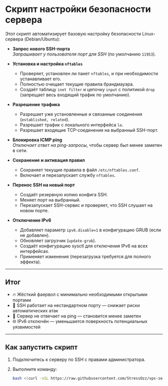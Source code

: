 # Скрипт настройки безопасности сервера

Этот скрипт автоматизирует базовую настройку безопасности Linux-сервера (Debian/Ubuntu):

- **Запрос нового SSH-порта**  
  *Запрашивает у пользователя порт для SSH* (по умолчанию `11953`).

- **Установка и настройка `nftables`**  
  - Проверяет, установлен ли пакет `nftables`, и при необходимости устанавливает его.  
  - Полностью очищает текущие правила брандмауэра.  
  - Создаёт таблицу `inet filter` и цепочку `input` с политикой `drop` (запрещает весь входящий трафик по умолчанию).

- **Разрешение трафика**  
  - Разрешает уже установленные и связанные соединения (`established, related`).  
  - Разрешает трафик с локального интерфейса `lo`.  
  - Разрешает входящие TCP-соединения на выбранный SSH-порт.

- **Блокировка ICMP ping**  
  *Отключает ответ на ping-запросы*, чтобы сервер был менее заметен в сети.

- **Сохранение и активация правил**  
  - Сохраняет текущие правила в файл `/etc/nftables.conf`.  
  - Включает и перезапускает службу `nftables`.

- **Перенос SSH на новый порт**  
  - Создаёт резервную копию конфига SSH.  
  - Меняет порт на выбранный.  
  - Перезапускает SSH-сервис и проверяет, что SSH слушает на новом порте.

- **Отключение IPv6**  
  - Добавляет параметр `ipv6.disable=1` в конфигурацию GRUB (если не добавлен).  
  - Обновляет загрузчик (`update-grub`).  
  - Создаёт конфигурацию sysctl для отключения IPv6 на всех интерфейсах.  
  - Применяет изменения (перезагрузка требуется для полного эффекта).

---

## Итог

- 🔥 Жёсткий фаервол с минимально необходимыми открытыми портами  
- 🔐 SSH работает на нестандартном порту — снижает риски автоматических атак  
- 👻 Сервер не отвечает на ping — становится менее заметен  
- 🌐 IPv6 отключён — уменьшается поверхность потенциальных уязвимостей

---

## Как запустить скрипт

1. Подключитесь к серверу по SSH с правами администратора.

2. Выполните команду:

   ```bash
   bash <(curl -sSL https://raw.githubusercontent.com/StressOzz/vps-setup/main/vps-settings.sh)
